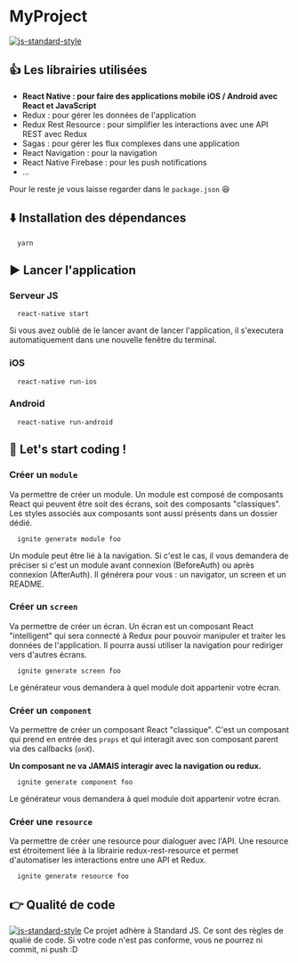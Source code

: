 #  MyProject
[![js-standard-style](
  https://img.shields.io/badge/code%20style-standard-brightgreen.svg?style=flat
)](http://standardjs.com/)

## :+1: Les librairies utilisées

- **React Native : pour faire des applications mobile iOS / Android avec React et JavaScript**
- Redux : pour gérer les données de l'application
- Redux Rest Resource : pour simplifier les interactions avec une API REST avec Redux
- Sagas : pour gérer les flux complexes dans une application
- React Navigation : pour la navigation
- React Native Firebase : pour les push notifications
- ...

Pour le reste je vous laisse regarder dans le `package.json` :laughing:

## :arrow_down: Installation des dépendances

```
  yarn
```

## :arrow_forward: Lancer l'application

### Serveur JS

```
  react-native start
```

Si vous avez oublié de le lancer avant de lancer l'application,
il s'executera automatiquement dans une nouvelle fenêtre du terminal.

### iOS

```
  react-native run-ios
```

### Android

```
  react-native run-android
```

## :metal: Let's start coding !

### Créer un `module`

Va permettre de créer un module.
Un module est composé de composants React
qui peuvent être soit des écrans, soit des composants "classiques".
Les styles associés aux composants sont aussi présents dans un dossier dédié.

```
  ignite generate module foo
```

Un module peut être lié à la navigation.
Si c'est le cas, il vous demandera de préciser si c'est un module
avant connexion (BeforeAuth) ou après connexion (AfterAuth).
Il générera pour vous : un navigator, un screen et un README.

### Créer un `screen`

Va permettre de créer un écran.
Un écran est un composant React "intelligent" qui sera connecté à Redux
pour pouvoir manipuler et traiter les données de l'application.
Il pourra aussi utiliser la navigation pour rediriger vers d'autres écrans.

```
  ignite generate screen foo
```

Le générateur vous demandera à quel module doit appartenir votre écran.

### Créer un `component`

Va permettre de créer un composant React "classique".
C'est un composant qui prend en entrée des `props` et
qui interagit avec son composant parent via des callbacks (`onX`).

**Un composant ne va JAMAIS interagir avec la navigation ou redux.**

```
  ignite generate component foo
```

Le générateur vous demandera à quel module doit appartenir votre écran.

### Créer une `resource`

Va permettre de créer une resource pour dialoguer avec l'API.
Une resource est étroitement liée à la librairie redux-rest-resource et
permet d'automatiser les interactions entre une API et Redux.

```
  ignite generate resource foo
```

## :point_right: Qualité de code

[![js-standard-style](
  https://cdn.rawgit.com/feross/standard/master/badge.svg
)](https://github.com/feross/standard)
Ce projet adhère à Standard JS. Ce sont des règles de qualié de code.
Si votre code n'est pas conforme, vous ne pourrez ni commit, ni push :D
